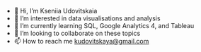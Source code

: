 - 👋 Hi, I’m Kseniia Udovitskaia 
- 👀 I’m interested in data visualisations and analysis
- 🌱 I’m currently learning SQL, Google Analytics 4, and Tableau
- 💞️ I’m looking to collaborate on these topics
- 📫 How to reach me kudovitskaya@gmail.com

<!---
k-udovitskaia/k-udovitskaia is a ✨ special ✨ repository because its `README.md` (this file) appears on your GitHub profile.
You can click the Preview link to take a look at your changes.
--->
